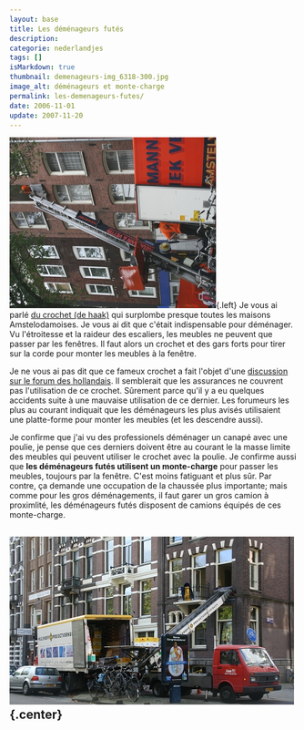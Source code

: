 ```yaml
---
layout: base
title: Les déménageurs futés
description: 
categorie: nederlandjes
tags: []
isMarkdown: true
thumbnail: demenageurs-img_6318-300.jpg
image_alt: déménageurs et monte-charge
permalink: les-demenageurs-futes/
date: 2006-11-01
update: 2007-11-20
---
```




![déménageurs et monte-charge](demenageurs-img_6318-300.jpg){.left}
Je vous ai parlé [du crochet (de haak)](/de-haak-crochet) qui surplombe presque toutes les maisons Amstelodamoises. Je vous ai dit que c'était indispensable pour déménager. Vu l'étroitesse et la raideur des escaliers, les meubles ne peuvent que passer par les fenêtres. Il faut alors un crochet et des gars forts pour tirer sur la corde pour monter les meubles à la fenêtre.

Je ne vous ai pas dit que ce fameux crochet a fait l'objet d'une [discussion sur le forum des hollandais](http://www.leforum.nl/phpBB/viewtopic.php?t=4585&start=0&postdays=0&postorder=asc&highlight=crochet). Il semblerait que les assurances ne couvrent pas l'utilisation de ce crochet. Sûrement parce qu'il y a eu quelques accidents suite à une mauvaise utilisation de ce dernier. Les forumeurs les plus au courant indiquait que les déménageurs les plus avisés utilisaient une platte-forme pour monter les meubles (et les descendre aussi).

Je confirme que j'ai vu des professionels déménager un canapé avec une poulie, je pense que ces derniers doivent être au courant le la masse limite des meubles qui peuvent utiliser le crochet avec la poulie. Je confirme aussi que **les déménageurs futés utilisent un monte-charge** pour passer les meubles, toujours par la fenêtre. C'est moins fatiguant et plus sûr. Par contre, ça demande une occupation de la chaussée plus importante; mais comme pour les gros déménagements, il faut garer un gros camion à proximlité, les déménageurs futés disposent de camions équipés de ces monte-charge.

![déménagement sur Mauritzkade](demenagement-mauritzkade-200.jpg){.center}
---